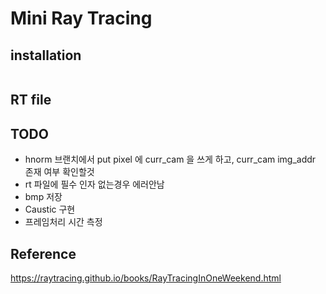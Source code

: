 # Mini Ray Tracing

## installation
```
```

## RT file


## TODO
* hnorm 브랜치에서 put pixel 에 curr_cam 을 쓰게 하고, curr_cam img_addr 존재 여부 확인할것
* rt 파일에 필수 인자 없는경우 에러안남
* bmp 저장
* Caustic 구현
* 프레임처리 시간 측정


## Reference
https://raytracing.github.io/books/RayTracingInOneWeekend.html
